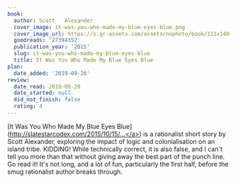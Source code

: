 ```yaml
---
book:
  author: Scott   Alexander
  cover_image: it-was-you-who-made-my-blue-eyes-blue.png
  cover_image_url: https://s.gr-assets.com/assets/nophoto/book/111x148-bcc042a9c91a29c1d680899eff700a03.png
  goodreads: '27394352'
  publication_year: '2015'
  slug: it-was-you-who-made-my-blue-eyes-blue
  title: It Was You Who Made My Blue Eyes Blue
plan:
  date_added: '2019-09-20'
review:
  date_read: 2019-09-20
  date_started: null
  did_not_finish: false
  rating: 4
---
```


[It Was You Who Made My Blue Eyes Blue](<a target="_blank" href="http://slatestarcodex.com/2015/10/15/it-was-you-who-made-my-blue-eyes-blue/" rel="nofollow">http://slatestarcodex.com/2015/10/15/...</a>) is a rationalist short story by Scott Alexander, exploring the impact of logic and colonialisation on an island tribe. KIDDING! While technically correct, it is also false, and I can't tell you more than that without giving away the best part of the punch line. Go read it! It's not long, and a lot of fun, particularly the first half, before the smug rationalist author breaks through.
